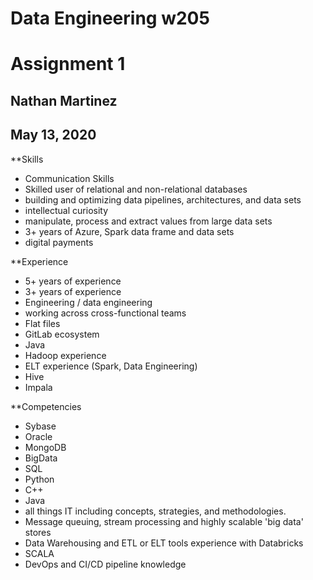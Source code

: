 # Data Engineering w205
# Assignment 1
## Nathan Martinez
## May 13, 2020

**Skills
- Communication Skills
- Skilled user of relational and non-relational databases
- building and optimizing data pipelines, architectures, and data sets
- intellectual curiosity
- manipulate, process and extract values from large data sets
- 3+ years of Azure, Spark data frame and data sets
- digital payments


**Experience
- 5+ years of experience
- 3+ years of experience
- Engineering / data engineering
- working across cross-functional teams
- Flat files
- GitLab ecosystem
- Java
- Hadoop experience
- ELT experience (Spark, Data Engineering)
- Hive
- Impala

**Competencies
- Sybase
- Oracle
- MongoDB
- BigData
- SQL
- Python
- C++
- Java
- all things IT including concepts, strategies, and methodologies.
- Message queuing, stream processing and highly scalable 'big data' stores
- Data Warehousing and ETL or ELT tools experience with Databricks
- SCALA
- DevOps and CI/CD pipeline knowledge
